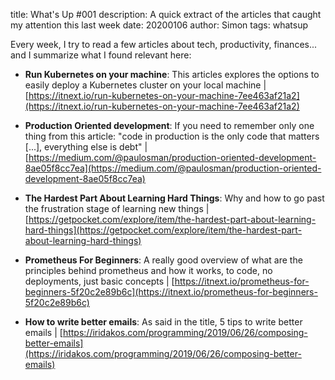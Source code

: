 title: What's Up #001
description: A quick extract of the articles that caught my attention this last week
date: 20200106
author: Simon
tags: whatsup

Every week, I try to read a few articles about tech, productivity, finances... and I summarize what I found relevant here:

* __Run Kubernetes on your machine__: This articles explores the options to easily deploy a Kubernetes cluster on your local machine | [https://itnext.io/run-kubernetes-on-your-machine-7ee463af21a2](https://itnext.io/run-kubernetes-on-your-machine-7ee463af21a2)

* __Production Oriented development__: If you need to remember only one thing from this article: "code in production is the only code that matters [...], everything else is debt" | [https://medium.com/@paulosman/production-oriented-development-8ae05f8cc7ea](https://medium.com/@paulosman/production-oriented-development-8ae05f8cc7ea)

* __The Hardest Part About Learning Hard Things__: Why and how to go past the frustration stage of learning new things | [https://getpocket.com/explore/item/the-hardest-part-about-learning-hard-things](https://getpocket.com/explore/item/the-hardest-part-about-learning-hard-things)

* __Prometheus For Beginners__: A really good overview of what are the principles behind prometheus and how it works, to code, no deployments, just basic concepts | [https://itnext.io/prometheus-for-beginners-5f20c2e89b6c](https://itnext.io/prometheus-for-beginners-5f20c2e89b6c)

* __How to write better emails__: As said in the title, 5 tips to write better emails | [https://iridakos.com/programming/2019/06/26/composing-better-emails](https://iridakos.com/programming/2019/06/26/composing-better-emails)
